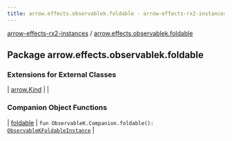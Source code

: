 ```yaml
---
title: arrow.effects.observablek.foldable - arrow-effects-rx2-instances
---
```


[arrow-effects-rx2-instances](../index.html) / [arrow.effects.observablek.foldable](./index.html)

## Package arrow.effects.observablek.foldable

### Extensions for External Classes

| [arrow.Kind](arrow.-kind/index.html) |  |

### Companion Object Functions

| [foldable](foldable.html) | `fun ObservableK.Companion.foldable(): `[`ObservableKFoldableInstance`](../arrow.effects/-observable-k-foldable-instance/index.html) |

